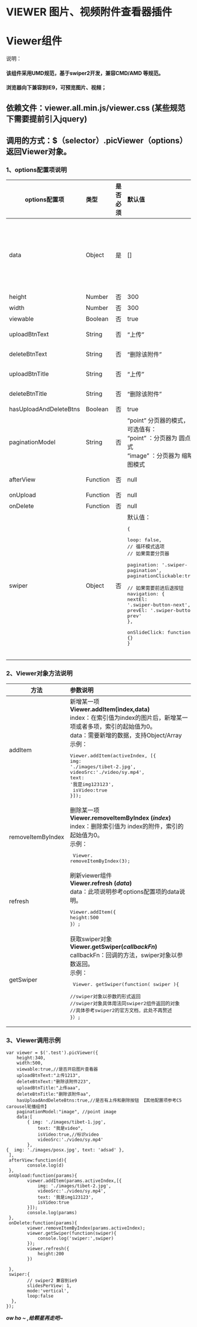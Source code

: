 # VIEWER 图片、视频附件查看器插件
# Viewer组件

说明：
#### 该组件采用UMD规范，基于swiper2开发，兼容CMD/AMD 等规范。
#### 浏览器向下兼容到IE9，可预览图片、视频；
## 依赖文件：viewer.all.min.js/viewer.css (某些规范下需要提前引入jquery)
## 调用的方式：$（selector）.picViewer（options） 返回Viewer对象。
### 1、options配置项说明
options配置项 | 类型	| 是否必须 | 默认值 | 参数说明
---|:--|:--|:--|:--
 data | Object| 是 | [] | 组件的数据源，如：<pre> [ <br>{img: ”../img/1.png”, text:”我是文字1” },  <br>{ <br>img:”../img/2.png”, text:”我是文字2”, isVideo:true, <br>videoSrc:”./video/sy.mp4” }<br>]</pre> 
 height | Number | 否 | 300 | 组件的高度值~
 width | Number | 否 | 300 | 组件的宽度值
 viewable | Boolean | 否 | true | 组件是否可点击打开大图预览
 uploadBtnText | String | 否 | “上传” | 上传按钮文字的内容【第一个按钮显示的文案】
 deleteBtnText | String | 否 | “删除该附件” | 删除按钮文字的内容【第二个按钮显示的文案】
 uploadBtnTitle | String | 否 | “上传” | 上传按钮提示文字的内容【第一个按钮显示的提示文案】
 deleteBtnTitle | String | 否 | “删除该附件” | 删除按钮提示文字的内容【第二个按钮显示的提示文案】
 hasUploadAndDeleteBtns | Boolean | 否 | true | 是否有 **上传**和 **删除** 按钮
 paginationModel | String | 否 | “point”	分页器的模式，<br/>可选值有：<br/>“point” ：分页器为 圆点模式 <br/>“image” ：分页器为 缩略图模式
 afterView | Function | 否 | null | 点击打开大图预览之后的回调方法，<br/>必须配合viewable为true时使用
 onUpload | Function | 否 | null | 点击上传按钮之后的回调 
 onDelete | Function | 否 | null | 点击删除按钮之后的回调
 swiper | Object | 否 | 默认值：<pre style="white-space:pre-wrap;">{ <br>loop: false, <br>// 循环模式选项  <br>// 如果需要分页器 <br>pagination: '.swiper-pagination', <br>paginationClickable:true, <br>// 如果需要前进后退按钮 <br>navigation: { <br>nextEl: '.swiper-button-next', <br>prevEl: '.swiper-button-prev' <br>}, <br>onSlideClick: function () {}<br>} </pre><br/> | 该配置项与swiper2的所有配置均一致，<br/>配置项比较多，<br>具体请查看swiper2的API文档，请自行百度搜索
				




### 2、Viewer对象方法说明

方法 | 参数说明
---|:--
 addItem | 新增某一项 <br> **Viewer.addItem(index,data)** <br>index：在索引值为index的图片后，新增某一项或者多项，索引的起始值为0。 <br>data：需要新增的数据，支持Object/Array <br>示例：<pre> Viewer.addItem(activeIndex, [{<br>img: './images/tibet-2.jpg',<br>videoSrc:'./video/sy.mp4',<br>text: '我是img123123',<br> isVideo:true <br>}]);</pre> 
 removeItemByIndex | 删除某一项 <br> **Viewer.removeItemByIndex (***index***)** <br> index：删除索引值为 index的附件，索引的起始值为0。<br>示例：<br> <pre> Viewer. removeItemByIndex(3);</pre> 
 refresh | 刷新viewer组件 <br/> **Viewer.refresh (***data***)** <br/>data：此项说明参考options配置项的data说明。<br><pre> Viewer.addItem({<br/>height:500 <br/>}）;</pre> 
 getSwiper | 获取swiper对象 **Viewer.getSwiper(***callbackFn***)** <br/>callbackFn：回调的方法，swiper对象以参数返回。<br/>示例：<br/> <pre> Viewer. getSwiper(function( swiper ){<br> //swiper对象以参数的形式返回<br>//swiper对象具体用法同swiper2组件返回的对象<br>//具体参考swiper2的官方文档，此处不再赘述<br>}）;</pre> 


### 3、Viewer调用示例
```
var viewer = $('.test').picViewer({
    height:340,
    width:500,
    viewable:true,//是否开启图片查看器
    uploadBtnText:"上传1213",
    deleteBtnText:"删除该附件223",
    uploadBtnTitle:"上传aaa",
    deleteBtnTitle:"删除该附件aa",
    hasUploadAndDeleteBtns:true,//是否有上传和删除按钮 【其他配置项参考C5 carousel轮播组件】
    paginationModel:"image", //point image
    data:[
        { img: './images/tibet-1.jpg',
            text: "我是video",
            isVideo:true,//标识video
            videoSrc:'./video/sy.mp4'
        },
{  img: './images/posx.jpg', text: 'adsad' }, 
 ],
 afterView:function(d){
        console.log(d)
 },
 onUpload:function(params){
        viewer.addItem(params.activeIndex,[{
            img: './images/tibet-2.jpg',
            videoSrc:'./video/sy.mp4',
            text: '我是img123123',
            isVideo:true
        }]);
        console.log(params)
 },
 onDelete:function(params){
        viewer.removeItemByIndex(params.activeIndex);
        viewer.getSwiper(function(swiper){
            console.log('swiper:',swiper)
        });
        viewer.refresh({
            height:200
        })

 },
 swiper:{
        // swiper2 兼容到ie9
        slidesPerView: 1,
        mode:'vertical',
        loop:false
  },
});
```
***ow ho ~ ,给颗星再走吧~***
